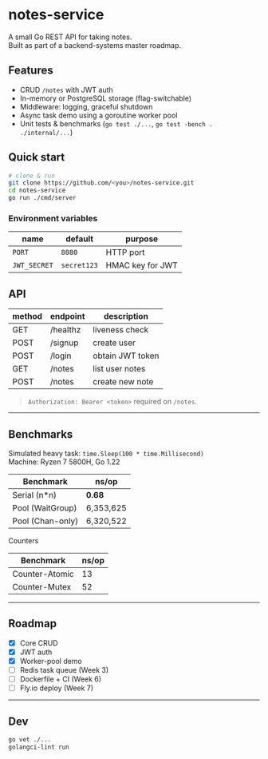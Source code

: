 
# notes-service

A small Go REST API for taking notes.  
Built as part of a backend-systems master roadmap.

## Features
- CRUD `/notes` with JWT auth
- In-memory or PostgreSQL storage (flag-switchable)
- Middleware: logging, graceful shutdown
- Async task demo using a goroutine worker pool
- Unit tests & benchmarks (`go test ./...`, `go test -bench . ./internal/...`)

## Quick start
```bash
# clone & run
git clone https://github.com/<you>/notes-service.git
cd notes-service
go run ./cmd/server
```

### Environment variables
| name          | default      | purpose                |
|---------------|--------------|------------------------|
| `PORT`        | `8080`       | HTTP port              |
| `JWT_SECRET`  | `secret123`  | HMAC key for JWT       |

## API
| method | endpoint    | description           |
|--------|-------------|-----------------------|
| GET    | /healthz    | liveness check        |
| POST   | /signup     | create user           |
| POST   | /login      | obtain JWT token      |
| GET    | /notes      | list user notes       |
| POST   | /notes      | create new note       |

> `Authorization: Bearer <token>` required on `/notes`.

---

## Benchmarks

Simulated heavy task: `time.Sleep(100 * time.Millisecond)`  
Machine: Ryzen 7 5800H, Go 1.22

| Benchmark              | ns/op    |
|------------------------|----------|
| Serial (n*n)           | **0.68** |
| Pool (WaitGroup)       | 6,353,625 |
| Pool (Chan-only)       | 6,320,522 |

Counters

| Benchmark         |  ns/op |
|-------------------|--------|
| Counter-Atomic    |   13   |
| Counter-Mutex     |   52   |

---

## Roadmap
- [x] Core CRUD
- [x] JWT auth
- [x] Worker-pool demo
- [ ] Redis task queue (Week 3)
- [ ] Dockerfile + CI (Week 6)
- [ ] Fly.io deploy (Week 7)

---

## Dev
```bash
go vet ./...
golangci-lint run
```

